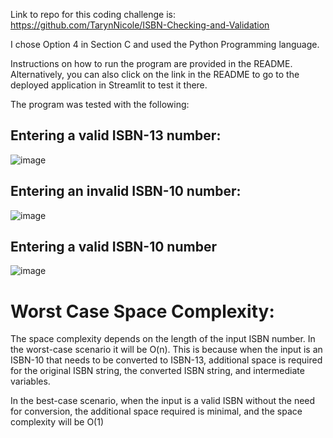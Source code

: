 Link to repo for this coding challenge is: https://github.com/TarynNicole/ISBN-Checking-and-Validation

I chose Option 4 in Section C and used the Python Programming language.

Instructions on how to run the program are provided in the README. Alternatively, you can also click on the link in the README to go to the deployed application in Streamlit to test it there.

The program was tested with the following:
## Entering a valid ISBN-13 number:
![image](https://github.com/TarynNicole/ISBN-Checking-and-Validation/assets/70257895/41c33d19-bae6-4c35-b24d-1f2b91f3851c)


## Entering an invalid ISBN-10 number:
![image](https://github.com/TarynNicole/ISBN-Checking-and-Validation/assets/70257895/0106d0b6-e0fd-4b08-a0c7-db86e4fb61e5)

## Entering a valid ISBN-10 number
![image](https://github.com/TarynNicole/ISBN-Checking-and-Validation/assets/70257895/b96f76ca-4750-4dc9-99fe-8c51e518b350)

# Worst Case Space Complexity:

The space complexity depends on the length of the input ISBN number. In the worst-case scenario it will be O(n). This is because when the input is an ISBN-10 that needs to be converted to ISBN-13, additional space is required for the original ISBN string, the converted ISBN string, and intermediate variables. 

In the best-case scenario, when the input is a valid ISBN without the need for conversion, the additional space required is minimal, and the space complexity will be O(1)
